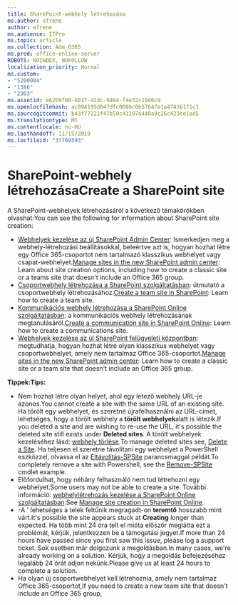 ```yaml
---
title: SharePoint-webhely létrehozása
ms.author: efrene
author: efrene
ms.audience: ITPro
ms.topic: article
ms.collection: Adm_O365
ms.prod: office-online-server
ROBOTS: NOINDEX, NOFOLLOW
localization_priority: Normal
ms.custom:
- "5200004"
- "1386"
- "2303"
ms.assetid: e62b9f80-b017-42dc-9464-f4e32c19d6c9
ms.openlocfilehash: ac894195d847dfc009bc0b57647e1a474361f1c1
ms.sourcegitcommit: b43f77221f47b50c41197a448a9c26c423ce1ad5
ms.translationtype: MT
ms.contentlocale: hu-HU
ms.lasthandoff: 11/15/2019
ms.locfileid: "37769593"
---
```

# <a name="create-a-sharepoint-site"></a><span data-ttu-id="0f601-102">SharePoint-webhely létrehozása</span><span class="sxs-lookup"><span data-stu-id="0f601-102">Create a SharePoint site</span></span>

<span data-ttu-id="0f601-103">A SharePoint-webhelyek létrehozásáról a következő témakörökben olvashat:</span><span class="sxs-lookup"><span data-stu-id="0f601-103">You can see the following for information about SharePoint site creation:</span></span>
- <span data-ttu-id="0f601-104">[Webhelyek kezelése az új SharePoint Admin Center](https://docs.microsoft.com/sharepoint/manage-site-creation): Ismerkedjen meg a webhely-létrehozási beállításokkal, beleértve azt is, hogyan hozhat létre egy Office 365-csoportot nem tartalmazó klasszikus webhelyet vagy csapat-webhelyet.</span><span class="sxs-lookup"><span data-stu-id="0f601-104">[Manage sites in the new SharePoint admin center](https://docs.microsoft.com/sharepoint/manage-site-creation): Learn about site creation options, including how to create a classic site or a teams site that doesn't include an Office 365 group.</span></span>
- <span data-ttu-id="0f601-105">[Csoportwebhely létrehozása a SharePoint szolgáltatásban](https://support.office.com/article/create-a-team-site-in-sharepoint-ef10c1e7-15f3-42a3-98aa-b5972711777d): útmutató a csoportwebhely létrehozásához.</span><span class="sxs-lookup"><span data-stu-id="0f601-105">[Create a team site in SharePoint](https://support.office.com/article/create-a-team-site-in-sharepoint-ef10c1e7-15f3-42a3-98aa-b5972711777d): Learn how to create a team site.</span></span>
- <span data-ttu-id="0f601-106">[Kommunikációs webhely létrehozása a SharePoint Online szolgáltatásban](https://support.office.com/article/7fb44b20-a72f-4d2c-9173-fc8f59ba50eb): a kommunikációs webhely létrehozásának megtanulásáról.</span><span class="sxs-lookup"><span data-stu-id="0f601-106">[Create a communication site in SharePoint Online](https://support.office.com/article/7fb44b20-a72f-4d2c-9173-fc8f59ba50eb): Learn how to create a communications site.</span></span>
- <span data-ttu-id="0f601-107">[Webhelyek kezelése az új SharePoint felügyeleti központban](https://docs.microsoft.com/sharepoint/manage-sites-in-new-admin-center#create-a-site): megtudhatja, hogyan hozhat létre olyan klasszikus webhelyet vagy csoportwebhelyet, amely nem tartalmaz Office 365-csoportot.</span><span class="sxs-lookup"><span data-stu-id="0f601-107">[Manage sites in the new SharePoint admin center](https://docs.microsoft.com/sharepoint/manage-sites-in-new-admin-center#create-a-site):  Learn how to create a classic site or a team site that doesn't include an Office 365 group.</span></span>


  
<span data-ttu-id="0f601-108">**Tippek:**</span><span class="sxs-lookup"><span data-stu-id="0f601-108">**Tips:**</span></span>
- <span data-ttu-id="0f601-109">Nem hozhat létre olyan helyet, ahol egy létező webhely URL-je azonos.</span><span class="sxs-lookup"><span data-stu-id="0f601-109">You cannot create a site with the same URL of an existing site.</span></span> <span data-ttu-id="0f601-110">Ha törölt egy webhelyet, és szeretné újrafelhasználni az URL-címet, lehetséges, hogy a törölt webhely a **törölt webhelyek**alatt is létezik.</span><span class="sxs-lookup"><span data-stu-id="0f601-110">If you deleted a site and are wishing to re-use the URL, it's possible the deleted site still exists under **Deleted sites**.</span></span> <span data-ttu-id="0f601-111">A törölt webhelyek kezeléséhez lásd: [webhely törlése](https://docs.microsoft.com/sharepoint/manage-sites-in-new-admin-center#delete-a-site).</span><span class="sxs-lookup"><span data-stu-id="0f601-111">To manage deleted sites see, [Delete a Site](https://docs.microsoft.com/sharepoint/manage-sites-in-new-admin-center#delete-a-site).</span></span> <span data-ttu-id="0f601-112">Ha teljesen el szeretne távolítani egy webhelyet a PowerShell eszközzel, olvassa el az [Eltávolítás-SPSite](https://docs.microsoft.com/sharepoint/manage-sites-in-new-admin-center#delete-a-site) parancsmaggal példát.</span><span class="sxs-lookup"><span data-stu-id="0f601-112">To completely remove a site with Powershell, see the [Remove-SPSite](https://docs.microsoft.com/sharepoint/manage-sites-in-new-admin-center#delete-a-site) cmdlet example.</span></span>
- <span data-ttu-id="0f601-113">Előfordulhat, hogy néhány felhasználó nem tud létrehozni egy webhelyet.</span><span class="sxs-lookup"><span data-stu-id="0f601-113">Some users may not be able to create a site.</span></span> <span data-ttu-id="0f601-114">További információ: [webhelylétrehozás kezelése a SharePoint Online szolgáltatásban](https://docs.microsoft.com/sharepoint/manage-site-creation).</span><span class="sxs-lookup"><span data-stu-id="0f601-114">See [Manage site creation in SharePoint Online](https://docs.microsoft.com/sharepoint/manage-site-creation).</span></span>
- <span data-ttu-id="0f601-115">-A ' lehetséges a telek feltűnik megragadt-on **teremtő** hosszabb mint várt.</span><span class="sxs-lookup"><span data-stu-id="0f601-115">It's possible the site appears stuck at **Creating** longer than expected.</span></span> <span data-ttu-id="0f601-116">Ha több mint 24 óra telt el mióta először meglátta ezt a problémát, kérjük, jelentkezzen be a támogatási jegyet.</span><span class="sxs-lookup"><span data-stu-id="0f601-116">If more than 24 hours have passed since you first saw this issue, please log a support ticket.</span></span> <span data-ttu-id="0f601-117">Sok esetben már dolgozunk a megoldásban.</span><span class="sxs-lookup"><span data-stu-id="0f601-117">In many cases, we're already working on a solution.</span></span> <span data-ttu-id="0f601-118">Kérjük, hogy a megoldás befejezéséhez legalább 24 órát adjon nekünk.</span><span class="sxs-lookup"><span data-stu-id="0f601-118">Please give us at least 24 hours to complete a solution.</span></span>
- <span data-ttu-id="0f601-119">Ha olyan új csoportwebhelyet kell létrehoznia, amely nem tartalmaz Office 365-csoportot,</span><span class="sxs-lookup"><span data-stu-id="0f601-119">If you need to create a new team site that doesn't include an Office 365 group,</span></span> 


